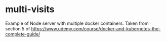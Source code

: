 # multi-visits

Example of Node server with multiple docker containers. Taken from section 5 of  https://www.udemy.com/course/docker-and-kubernetes-the-complete-guide/
